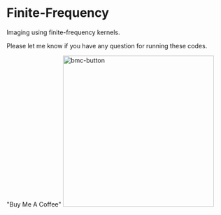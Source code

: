 # Finite-Frequency
Imaging using finite-frequency kernels.

Please let me know if you have any question for running these codes. 

"Buy Me A Coffee"
<img width="345" alt="bmc-button" src="https://www.buymeacoffee.com/m.youssof" >
